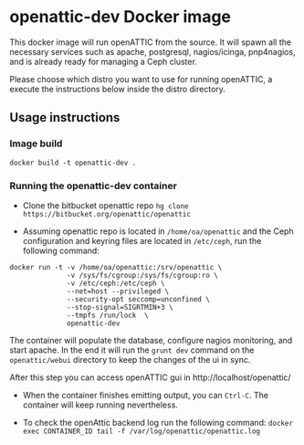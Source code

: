 # openattic-dev Docker image

This docker image will run openATTIC from the source. It will spawn all the
necessary services such as apache, postgresql, nagios/icinga, pnp4nagios, and
is already ready for managing a Ceph cluster.

Please choose which distro you want to use for running openATTIC, a execute
the instructions below inside the distro directory.

## Usage instructions

### Image build

`docker build -t openattic-dev .`

### Running the openattic-dev container

* Clone the bitbucket openattic repo
`hg clone https://bitbucket.org/openattic/openattic`
 
* Assuming openattic repo is located in `/home/oa/openattic` and the Ceph
configuration and keyring files are located in `/etc/ceph`, run the following
command:
```
docker run -t -v /home/oa/openattic:/srv/openattic \
		      -v /sys/fs/cgroup:/sys/fs/cgroup:ro \
		      -v /etc/ceph:/etc/ceph \
		      --net=host --privileged \
		      --security-opt seccomp=unconfined \
		      --stop-signal=SIGRTMIN+3 \
		      --tmpfs /run/lock  \
		      openattic-dev
```

The container will populate the database, configure nagios monitoring, and
start apache.
In the end it will run the `grunt dev` command on the `openattic/webui`
directory to keep the changes of the ui in sync.

After this step you can access openATTIC gui in http://localhost/openattic/

* When the container finishes emitting output, you can `Ctrl-C`. The container
will keep running nevertheless.

* To check the openAttic backend log run the following command:
`docker exec CONTAINER_ID tail -f /var/log/openattic/openattic.log`


